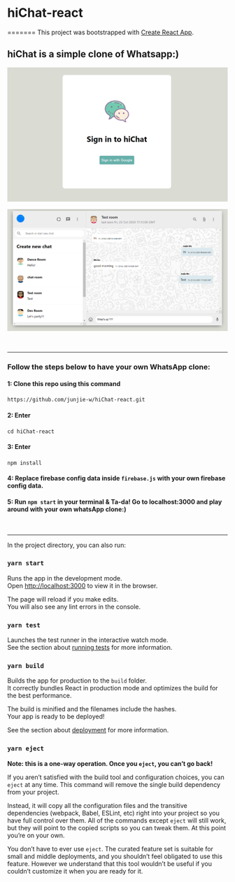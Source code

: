 # hiChat-react
=======
This project was bootstrapped with [Create React App](https://github.com/facebook/create-react-app).

## hiChat is a simple clone of Whatsapp:) 

<p align="center">
<img src="/public/images/Capture 1.PNG" width="780px" height="auto">
</p>
<p align="center">
<img src="/public/images/Capture 2.PNG" width="780px" height="auto">
</p>
<br>
<hr>

### Follow the steps below to have your own WhatsApp clone:

#### 1: Clone this repo using this command
`https://github.com/junjie-w/hiChat-react.git`

#### 2: Enter 
`cd hiChat-react`

#### 3: Enter 
`npm install`

#### 4: Replace firebase config data inside `firebase.js` with your own firebase config data.

#### 5: Run `npm start` in your terminal & Ta-da! Go to localhost:3000 and play around with your own whatsApp clone:)

<br>
<hr>

In the project directory, you can also run:

### `yarn start`

Runs the app in the development mode.<br />
Open [http://localhost:3000](http://localhost:3000) to view it in the browser.

The page will reload if you make edits.<br />
You will also see any lint errors in the console.

### `yarn test`

Launches the test runner in the interactive watch mode.<br />
See the section about [running tests](https://facebook.github.io/create-react-app/docs/running-tests) for more information.

### `yarn build`

Builds the app for production to the `build` folder.<br />
It correctly bundles React in production mode and optimizes the build for the best performance.

The build is minified and the filenames include the hashes.<br />
Your app is ready to be deployed!

See the section about [deployment](https://facebook.github.io/create-react-app/docs/deployment) for more information.

### `yarn eject`

**Note: this is a one-way operation. Once you `eject`, you can’t go back!**

If you aren’t satisfied with the build tool and configuration choices, you can `eject` at any time. This command will remove the single build dependency from your project.

Instead, it will copy all the configuration files and the transitive dependencies (webpack, Babel, ESLint, etc) right into your project so you have full control over them. All of the commands except `eject` will still work, but they will point to the copied scripts so you can tweak them. At this point you’re on your own.

You don’t have to ever use `eject`. The curated feature set is suitable for small and middle deployments, and you shouldn’t feel obligated to use this feature. However we understand that this tool wouldn’t be useful if you couldn’t customize it when you are ready for it.